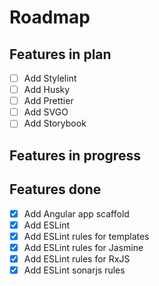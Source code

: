 # Roadmap

## Features in plan

- [ ] Add Stylelint
- [ ] Add Husky
- [ ] Add Prettier
- [ ] Add SVGO
- [ ] Add Storybook

## Features in progress

## Features done

- [x] Add Angular app scaffold
- [x] Add ESLint
- [x] Add ESLint rules for templates
- [x] Add ESLint rules for Jasmine
- [x] Add ESLint rules for RxJS
- [x] Add ESLint sonarjs rules
